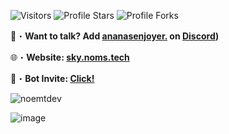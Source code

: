 <img src="https://komarev.com/ghpvc/?username=noemtdev&label=Profile%20Views&color=008042&style=flat&label=Visitors" alt="Visitors"></a>
<img src="https://img.shields.io/badge/dynamic/json?&label=Total%20Stars&color=008042&style=flat&style=for-the-badge&query=%24.stars&url=https://api.github-star-counter.workers.dev/user/noemtdev" alt="Profile Stars"></a>
<img src="https://img.shields.io/badge/dynamic/json?&label=Total%20Forks&color=008042&style=flat&style=for-the-badge&query=%24.forks&url=https://api.github-star-counter.workers.dev/user/noemtdev" alt="Profile Forks"></a>

📩・**Want to talk? Add [ananasenjoyer.](https://discord.com/users/352793093105254402) on [Discord](https://discord.gg/scammer-list-1021087112830914622))**
</a></p>
🌐・**Website: [sky.noms.tech](https://sky.noms.tech/)**
</a></p>
🤖・**Bot Invite: [Click!](https://discord.com/application-directory/1083791195114852352)**

<img src="https://github-readme-stats.vercel.app/api/top-langs?username=noemtdev&count_private=true&hide=procfile,css&theme=dark&border_color=000000&cache_seconds=1800&layout=compact&langs_count=10&custom_title=Most%20Used%20Coding%20Languages" alt="noemtdev" />

![image](https://i.e-z.host/7x11aiiw.png)
 
